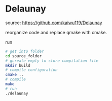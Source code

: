 # Delaunay
source: https://github.com/kaiwu119/Delaunay

reorganize code and replace qmake with cmake.

run
```bash
# get into folder
cd source_folder
# gcreate empty to store compilation file
mkdir build
# compile configuration
cmake ..
# compile
make
# run
./delaunay
```